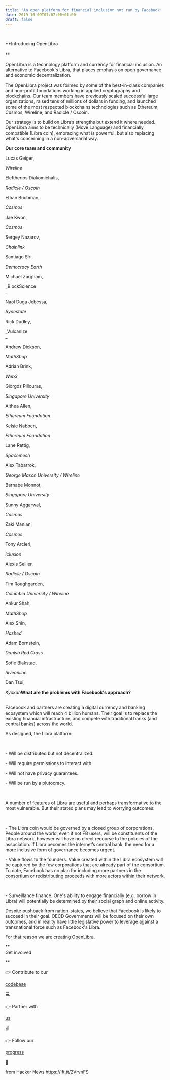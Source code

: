 ```yaml
---
title: 'An open platform for financial inclusion not run by Facebook'
date: 2019-10-09T07:07:00+01:00
draft: false
---
```


‍

**Introducing OpenLibra  
‍  
**

OpenLibra is a technology platform and currency for financial inclusion. An alternative to Facebook's Libra, that places emphasis on open governance and economic decentralization.

The OpenLibra project was formed by some of the best-in-class companies and non-profit foundations working in applied cryptography and blockchains. Our team members have previously scaled successful large organizations, raised tens of millions of dollars in funding, and launched some of the most respected blockchains technologies such as Ethereum, Cosmos, Wireline, and Radicle / Oscoin.

Our strategy is to build on Libra’s strengths but extend it where needed. OpenLibra aims to be technically (Move Language) and financially compatible (Libra coin), embracing what is powerful, but also replacing what's concerning in a non-adversarial way. 

**Our core team and community**  

Lucas Geiger,

_Wireline_

Eleftherios Diakomichalis,

_Radicle / Oscoin_

Ethan Buchman,

_Cosmos_

Jae Kwon,

_Cosmos_

Sergey Nazarov,

_Chainlink_

Santiago Siri,

_Democracy Earth_

Michael Zargham,

_BlockScience  
_

Naol Duga Jebessa,

_Synestate_

Rick Dudley,

_Vulcanize  
_

Andrew Dickson,

_MathShop_

Adrian Brink,

_Web3_

Giorgos Piliouras,

_Singapore University_

Althea Allen,

_Ethereum Foundation_

Kelsie Nabben,

_Ethereum Foundation_

Lane Rettig,

_Spacemesh_

Alex Tabarrok,

_George Mason University / Wireline_

Barnabe Monnot,

_Singapore University_

Sunny Aggarwal,

_Cosmos_

Zaki Manian,

_Cosmos_

Tony Arcieri,

_iclusion_

Alexis Sellier,

_Radicle / Oscoin_

Tim Roughgarden,

_Columbia University / Wireline_

Ankur Shah,

_MathShop_

Alex Shin,

_Hashed_

Adam Bornstein,

_Danish Red Cross_

Sofie Blakstad,

_hiveonline_

Dan Tsui,

_Kyokan_**What are the problems with Facebook's approach?  
‍**

Facebook and partners are creating a digital currency and banking ecosystem which will reach 4 billion humans. Their goal is to replace the existing financial infrastructure, and compete with traditional banks (and central banks) across the world.

As designed, the Libra platform:

‍

\- Will be distributed but not decentralized.

\- Will require permissions to interact with.

\- Will not have privacy guarantees.

\- Will be run by a plutocracy.

‍

A number of features of Libra are useful and perhaps transformative to the most vulnerable. But their stated plans may lead to worrying outcomes:

‍

\- The Libra coin would be governed by a closed group of corporations. People around the world, even if not FB users, will be constituents of the Libra network, however will have no direct recourse to the policies of the association. If Libra becomes the internet’s central bank, the need for a more inclusive form of governance becomes urgent.

\- Value flows to the founders. Value created within the Libra ecosystem will be captured by the few corporations that are already part of the consortium. To date, Facebook has no plan for including more partners in the consortium or redistributing proceeds with more actors within their network.

‍

\- Surveillance finance. One's ability to engage financially (e.g. borrow in Libra) will potentially be determined by their social graph and online activity.

Despite pushback from nation-states, we believe that Facebook is likely to succeed in their goal. OECD Governments will be focused on their own outcomes, and in reality have little legislative power to leverage against a transnational force such as Facebook's Libra.

For that reason we are creating OpenLibra.

**  
Get involved  
  
‍**

👉 Contribute to our

[codebase](http://Github.com/open-libra/movemint)

💻

👉 Partner with

[us](mailto:hello@openlibra.io)

✌️

👉 Follow our

[progress](http://twitter.com/open_libra)

🌈

  
  
from Hacker News https://ift.tt/2VrvnFS